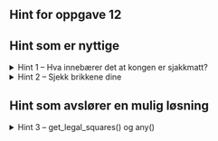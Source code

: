 ## Hint for oppgave 12

## Hint som er nyttige

<details>
<summary>Hint 1 – Hva innebærer det at kongen er sjakkmatt?</summary>

Fra oppgaveteksten: «Kongen er i sjakkmatt når han står i sjakk, og det ikke finnes noen trekk som kan forhindre at 
kongen fortsatt står i sjakk».

</details>

<details>
<summary>Hint 2 – Sjekk brikkene dine</summary>

Hva om du sjekker hver brikke for fargen `color` og ser om det finnes trekk som ikke fører til at kongen (fortsatt) 
står i sjakk?

Tips: Du har allerede skrevet en metode som finner disse trekkene ;)

</details>

## Hint som avslører en mulig løsning

<details>
<summary>Hint 3 – get_legal_squares() og any()</summary>

```rust
pub fn is_checkmate(&self, color: Color) -> bool {
        self.get_positions(color).iter()
            .any(|pos| !self.get_legal_squares(pos).is_empty())
    }
```

</details>